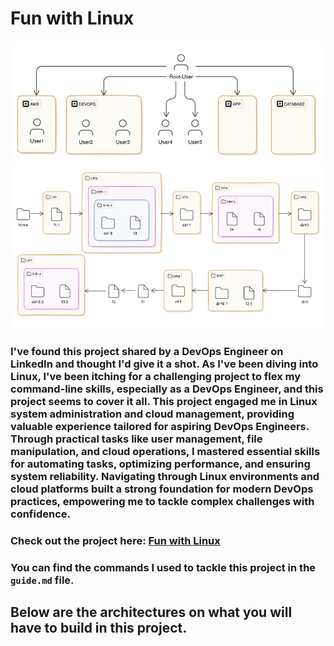 # Fun with Linux 

![users](/Project-5%20Fun%20with%20Linux/pics/users-architecture.png)
![files and folders](/Project-5%20Fun%20with%20Linux/pics/folders-and-files-architecture.png)

### I've found this project shared by a DevOps Engineer on LinkedIn and thought I'd give it a shot. As I've been diving into Linux, I've been itching for a challenging project to flex my command-line skills, especially as a DevOps Engineer, and this project seems to cover it all. This project engaged me in Linux system administration and cloud management, providing valuable experience tailored for aspiring DevOps Engineers. Through practical tasks like user management, file manipulation, and cloud operations, I mastered essential skills for automating tasks, optimizing performance, and ensuring system reliability. Navigating through Linux environments and cloud platforms built a strong foundation for modern DevOps practices, empowering me to tackle complex challenges with confidence.

### Check out the project here: [Fun with Linux](https://devopsrealtime.com/fun-with-linux-for-cloud-devops-engineers/)

### You can find the commands I used to tackle this project in the `guide.md` file.

## Below are the architectures on what you will have to build in this project.

